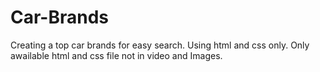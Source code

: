 # Car-Brands
Creating a top car brands for easy search. Using html and css only. Only awailable html and css file not in video and Images. 
